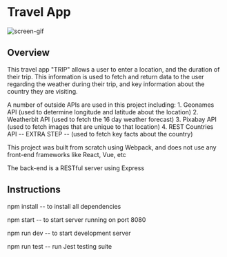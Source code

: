 # Travel App

![screen-gif](./src/client/media/screen.gif)

## Overview

This travel app "TRIP" allows a user to enter a location, and the duration of their trip. This information is used to fetch and return data to the user regarding the weather during their trip, and key information about the country they are visiting.

A number of outside APIs are used in this project including: 1. Geonames API (used to determine longitude and latitude about the location) 2. Weatherbit API (used to fetch the 16 day weather forecast) 3. Pixabay API (used to fetch images that are unique to that location) 4. REST Countries API -- EXTRA STEP -- (used to fetch key facts about the country)

This project was built from scratch using Webpack, and does not use any front-end frameworks like React, Vue, etc

The back-end is a RESTful server using Express

## Instructions

npm install -- to install all dependencies

npm start -- to start server running on port 8080

npm run dev -- to start development server

npm run test -- run Jest testing suite
